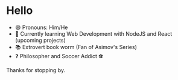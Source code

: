 

<!--
**Oscaribiris/Oscaribiris** is a ✨ _special_ ✨ repository because its `README.md` (this file) appears on your GitHub profile.-->

# Hello 

- 😄  Pronouns: Him/He
- 🌱  Currently learning Web Development with NodeJS and React (upcoming projects)
- 📚  Extrovert book worm (Fan of Asimov's Series)
- ❓  Philosopher and Soccer Addict ⚽️


Thanks for stopping by.


